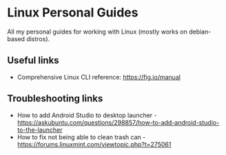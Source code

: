 # Linux Personal Guides
All my personal guides for working with Linux (mostly works on debian-based distros).

## Useful links

* Comprehensive Linux CLI reference: https://fig.io/manual

## Troubleshooting links
* How to add Android Studio to desktop launcher - https://askubuntu.com/questions/298857/how-to-add-android-studio-to-the-launcher
* How to fix not being able to clean trash can - https://forums.linuxmint.com/viewtopic.php?t=275061